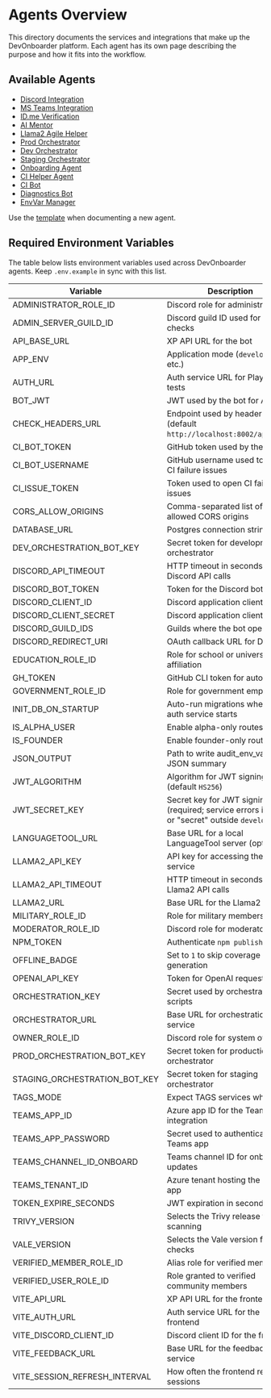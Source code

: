 # Agents Overview

This directory documents the services and integrations that make up the
DevOnboarder platform. Each agent has its own page describing the purpose and
how it fits into the workflow.

## Available Agents

- [Discord Integration](discord-integration.md)
- [MS Teams Integration](ms-teams-integration.md)
- [ID.me Verification](idme-verification.md)
- [AI Mentor](ai-mentor.md)
- [Llama2 Agile Helper](llama2-agile-helper.md)
- [Prod Orchestrator](prod-orchestrator.md)
- [Dev Orchestrator](dev-orchestrator.md)
- [Staging Orchestrator](staging-orchestrator.md)
- [Onboarding Agent](onboarding-agent.md)
- [CI Helper Agent](ci-helper-agent.md)
- [CI Bot](ci-bot.md)
- [Diagnostics Bot](diagnostics-bot.md)
- [EnvVar Manager](envvar-manager.md)

Use the [template](templates/agent-spec-template.md) when documenting a new agent.
## Required Environment Variables

The table below lists environment variables used across DevOnboarder agents. Keep `.env.example` in sync with this list.

| Variable                      | Description |
| ----------------------------- | ----------- |
| ADMINISTRATOR_ROLE_ID         | Discord role for administrators |
| ADMIN_SERVER_GUILD_ID         | Discord guild ID used for admin checks |
| API_BASE_URL                  | XP API URL for the bot |
| APP_ENV                       | Application mode (`development`, etc.) |
| AUTH_URL                      | Auth service URL for Playwright tests |
| BOT_JWT                       | JWT used by the bot for API calls |
| CHECK_HEADERS_URL             | Endpoint used by header checks (default `http://localhost:8002/api/user`) |
| CI_BOT_TOKEN                  | GitHub token used by the CI bot |
| CI_BOT_USERNAME               | GitHub username used to assign CI failure issues |
| CI_ISSUE_TOKEN                | Token used to open CI failure issues |
| CORS_ALLOW_ORIGINS            | Comma-separated list of allowed CORS origins |
| DATABASE_URL                  | Postgres connection string |
| DEV_ORCHESTRATION_BOT_KEY     | Secret token for development orchestrator |
| DISCORD_API_TIMEOUT           | HTTP timeout in seconds for Discord API calls |
| DISCORD_BOT_TOKEN             | Token for the Discord bot |
| DISCORD_CLIENT_ID             | Discord application client ID |
| DISCORD_CLIENT_SECRET         | Discord application client secret |
| DISCORD_GUILD_IDS             | Guilds where the bot operates |
| DISCORD_REDIRECT_URI          | OAuth callback URL for Discord |
| EDUCATION_ROLE_ID             | Role for school or university affiliation |
| GH_TOKEN                      | GitHub CLI token for automation |
| GOVERNMENT_ROLE_ID            | Role for government employees |
| INIT_DB_ON_STARTUP            | Auto-run migrations when the auth service starts |
| IS_ALPHA_USER                 | Enable alpha-only routes |
| IS_FOUNDER                    | Enable founder-only routes |
| JSON_OUTPUT                   | Path to write audit_env_vars JSON summary |
| JWT_ALGORITHM                 | Algorithm for JWT signing (default `HS256`) |
| JWT_SECRET_KEY                | Secret key for JWT signing (required; service errors if empty or "secret" outside `development`) |
| LANGUAGETOOL_URL              | Base URL for a local LanguageTool server (optional) |
| LLAMA2_API_KEY                | API key for accessing the Llama2 service |
| LLAMA2_API_TIMEOUT            | HTTP timeout in seconds for Llama2 API calls |
| LLAMA2_URL                    | Base URL for the Llama2 API |
| MILITARY_ROLE_ID              | Role for military members |
| MODERATOR_ROLE_ID             | Discord role for moderators |
| NPM_TOKEN                     | Authenticate `npm publish` |
| OFFLINE_BADGE                 | Set to `1` to skip coverage badge generation |
| OPENAI_API_KEY                | Token for OpenAI requests |
| ORCHESTRATION_KEY             | Secret used by orchestration scripts |
| ORCHESTRATOR_URL              | Base URL for orchestration service |
| OWNER_ROLE_ID                 | Discord role for system owner |
| PROD_ORCHESTRATION_BOT_KEY    | Secret token for production orchestrator |
| STAGING_ORCHESTRATION_BOT_KEY | Secret token for staging orchestrator |
| TAGS_MODE                     | Expect TAGS services when `true` |
| TEAMS_APP_ID                  | Azure app ID for the Teams integration |
| TEAMS_APP_PASSWORD            | Secret used to authenticate the Teams app |
| TEAMS_CHANNEL_ID_ONBOARD      | Teams channel ID for onboarding updates |
| TEAMS_TENANT_ID               | Azure tenant hosting the Teams app |
| TOKEN_EXPIRE_SECONDS          | JWT expiration in seconds |
| TRIVY_VERSION                 | Selects the Trivy release for scanning |
| VALE_VERSION                  | Selects the Vale version for docs checks |
| VERIFIED_MEMBER_ROLE_ID       | Alias role for verified members |
| VERIFIED_USER_ROLE_ID         | Role granted to verified community members |
| VITE_API_URL                  | XP API URL for the frontend |
| VITE_AUTH_URL                 | Auth service URL for the frontend |
| VITE_DISCORD_CLIENT_ID        | Discord client ID for the frontend |
| VITE_FEEDBACK_URL             | Base URL for the feedback service |
| VITE_SESSION_REFRESH_INTERVAL | How often the frontend refreshes sessions |
